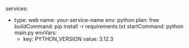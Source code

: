 services:
  - type: web
    name: your-service-name
    env: python
    plan: free
    buildCommand: pip install -r requirements.txt
    startCommand: python main.py
    envVars:
      - key: PYTHON_VERSION
        value: 3.12.3
